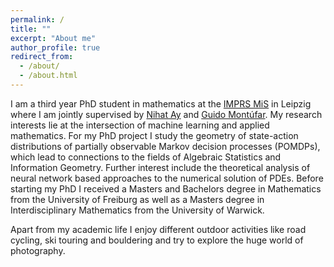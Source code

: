 ```yaml
---
permalink: /
title: ""
excerpt: "About me"
author_profile: true
redirect_from: 
  - /about/
  - /about.html
---
```


I am a third year PhD student in mathematics at the [IMPRS MiS](https://www.imprs-mis.mpg.de/) in Leipzig where I am jointly supervised by [Nihat Ay](https://www.mis.mpg.de/ay/homepages/nay/) and [Guido Mont&uacute;far](https://www.math.ucla.edu/~montufar/). My research interests lie at the intersection of machine learning and applied mathematics. For my PhD project I study the geometry of state-action distributions of partially observable Markov decision processes (POMDPs), which lead to connections to the fields of Algebraic Statistics and Information Geometry. Further interest include the theoretical analysis of neural network based approaches to the numerical solution of PDEs. Before starting my PhD I received a Masters and Bachelors degree in Mathematics from the University of Freiburg as well as a Masters degree in Interdisciplinary Mathematics from the  University of Warwick. 

Apart from my academic life I enjoy different outdoor activities like road cycling, ski touring and bouldering and try to explore the huge world of photography.
